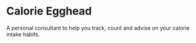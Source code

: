 # Calorie Egghead

A personal consultant to help you track, count and advise on your calorie intake habits.
